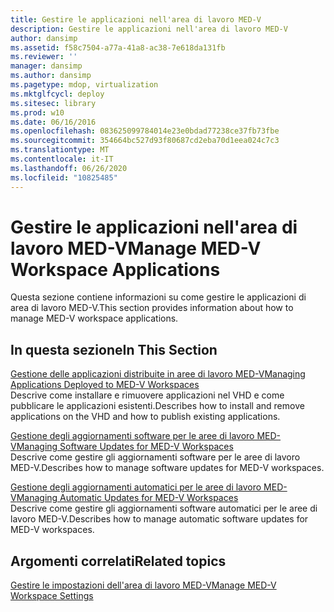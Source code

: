 ```yaml
---
title: Gestire le applicazioni nell'area di lavoro MED-V
description: Gestire le applicazioni nell'area di lavoro MED-V
author: dansimp
ms.assetid: f58c7504-a77a-41a8-ac38-7e618da131fb
ms.reviewer: ''
manager: dansimp
ms.author: dansimp
ms.pagetype: mdop, virtualization
ms.mktglfcycl: deploy
ms.sitesec: library
ms.prod: w10
ms.date: 06/16/2016
ms.openlocfilehash: 083625099784014e23e0bdad77238ce37fb73fbe
ms.sourcegitcommit: 354664bc527d93f80687cd2eba70d1eea024c7c3
ms.translationtype: MT
ms.contentlocale: it-IT
ms.lasthandoff: 06/26/2020
ms.locfileid: "10825485"
---
```

# <span data-ttu-id="cb124-103">Gestire le applicazioni nell'area di lavoro MED-V</span><span class="sxs-lookup"><span data-stu-id="cb124-103">Manage MED-V Workspace Applications</span></span>


<span data-ttu-id="cb124-104">Questa sezione contiene informazioni su come gestire le applicazioni di area di lavoro MED-V.</span><span class="sxs-lookup"><span data-stu-id="cb124-104">This section provides information about how to manage MED-V workspace applications.</span></span>

## <span data-ttu-id="cb124-105">In questa sezione</span><span class="sxs-lookup"><span data-stu-id="cb124-105">In This Section</span></span>


<a href="" id="managing-applications-deployed-to-med-v-workspaces"></a>[<span data-ttu-id="cb124-106">Gestione delle applicazioni distribuite in aree di lavoro MED-V</span><span class="sxs-lookup"><span data-stu-id="cb124-106">Managing Applications Deployed to MED-V Workspaces</span></span>](managing-applications-deployed-to-med-v-workspaces.md)  
<span data-ttu-id="cb124-107">Descrive come installare e rimuovere applicazioni nel VHD e come pubblicare le applicazioni esistenti.</span><span class="sxs-lookup"><span data-stu-id="cb124-107">Describes how to install and remove applications on the VHD and how to publish existing applications.</span></span>

<a href="" id="managing-software-updates-for-med-v-workspaces"></a>[<span data-ttu-id="cb124-108">Gestione degli aggiornamenti software per le aree di lavoro MED-V</span><span class="sxs-lookup"><span data-stu-id="cb124-108">Managing Software Updates for MED-V Workspaces</span></span>](managing-software-updates-for-med-v-workspaces.md)  
<span data-ttu-id="cb124-109">Descrive come gestire gli aggiornamenti software per le aree di lavoro MED-V.</span><span class="sxs-lookup"><span data-stu-id="cb124-109">Describes how to manage software updates for MED-V workspaces.</span></span>

<a href="" id="managing-automatic-updates-for-med-v-workspaces"></a>[<span data-ttu-id="cb124-110">Gestione degli aggiornamenti automatici per le aree di lavoro MED-V</span><span class="sxs-lookup"><span data-stu-id="cb124-110">Managing Automatic Updates for MED-V Workspaces</span></span>](managing-automatic-updates-for-med-v-workspaces.md)  
<span data-ttu-id="cb124-111">Descrive come gestire gli aggiornamenti software automatici per le aree di lavoro MED-V.</span><span class="sxs-lookup"><span data-stu-id="cb124-111">Describes how to manage automatic software updates for MED-V workspaces.</span></span>

## <span data-ttu-id="cb124-112">Argomenti correlati</span><span class="sxs-lookup"><span data-stu-id="cb124-112">Related topics</span></span>


[<span data-ttu-id="cb124-113">Gestire le impostazioni dell'area di lavoro MED-V</span><span class="sxs-lookup"><span data-stu-id="cb124-113">Manage MED-V Workspace Settings</span></span>](manage-med-v-workspace-settings.md)

 

 





